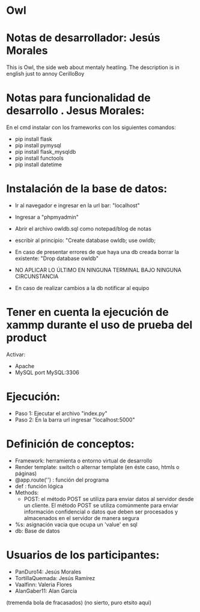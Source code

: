 # Owl
# Notas de desarrollador: Jesús Morales
 This is Owl, the side web about mentaly heatling. The description is in english just to annoy CerilloBoy

# Notas para funcionalidad de desarrollo . Jesus Morales:
 En el cmd instalar con los frameworks con los siguientes comandos: 
 - pip install flask 
 - pip install pymysql 
 - pip install flask_mysqldb
 - pip install functools
 - pip install datetime

# Instalación de la base de datos: 
 - Ir al navegador e ingresar en la url bar: "localhost"
 - Ingresar a "phpmyadmin"
 - Abrir el archivo owldb.sql como notepad/blog de notas 
 - escribir al principio: 
    "Create database owldb;
    use owldb; 
 - En caso de presentar errores de que haya una db creada borrar la existente: 
    "Drop database owldb"
 
 - NO APLICAR LO ÚLTIMO EN NINGUNA TERMINAL BAJO NINGUNA CIRCUNSTANCIA 
 - En caso de realizar cambios a la db notificar al equipo
 
# Tener en cuenta la ejecución de xammp durante el uso de prueba del product
 Activar: 
 - Apache
 - MySQL
 port MySQL:3306

# Ejecución: 
 - Paso 1: Ejecutar el archivo "index.py"
 - Paso 2: En la barra url ingresar "localhost:5000"

# Definición de conceptos: 
 - Framework: herramienta o entorno virtual de desarrollo 
 - Render template: switch o alternar template (en éste caso, htmls o páginas)
 - @app.route('') : función del programa 
 - def : función lógica 
 - Methods: 
    - POST:  el método POST se utiliza para enviar datos al servidor desde un cliente. El método POST se utiliza 
            comúnmente para enviar información confidencial o datos que deben ser procesados y almacenados en el servidor de manera segura
 - %s: asignación vacia que ocupa un 'value' en sql
 - db: Base de datos

 # Usuarios de los participantes: 
 - PanDuro14: Jesús Morales
 - TortillaQuemada: Jesús Ramírez 
 - Vaalfinn: Valeria Flores
 - AlanGaber11: Alan García

 (tremenda bola de fracasados)
 (no sierto, puro etsito aqui)
